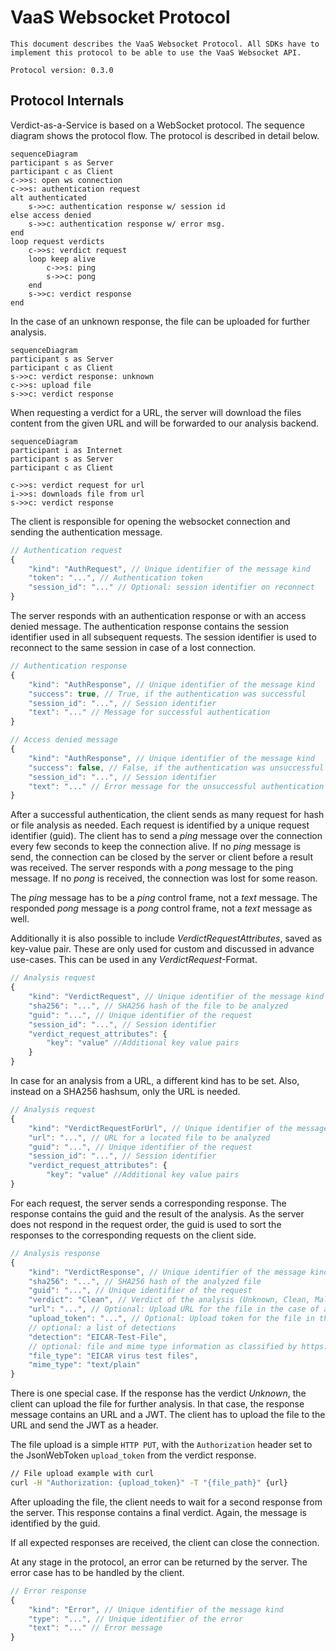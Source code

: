 # VaaS Websocket Protocol

    This document describes the VaaS Websocket Protocol. All SDKs have to implement this protocol to be able to use the VaaS Websocket API.

    Protocol version: 0.3.0

## Protocol Internals   

Verdict-as-a-Service is based on a WebSocket protocol. The sequence diagram shows the protocol flow. The protocol is described in detail below.

```mermaid
sequenceDiagram
participant s as Server
participant c as Client
c->>s: open ws connection
c->>s: authentication request
alt authenticated
    s->>c: authentication response w/ session id
else access denied
    s->>c: authentication response w/ error msg.
end
loop request verdicts
    c->>s: verdict request
    loop keep alive
        c->>s: ping
        s->>c: pong
    end
    s->>c: verdict response
end
```

In the case of an unknown response, the file can be uploaded for further analysis.
```mermaid
sequenceDiagram
participant s as Server
participant c as Client
s->>c: verdict response: unknown
c->>s: upload file
s->>c: verdict response
```

When requesting a verdict for a URL, the server will download the files content from the given URL and will be forwarded to our analysis backend.
```mermaid
sequenceDiagram
participant i as Internet
participant s as Server
participant c as Client

c->>s: verdict request for url
i->>s: downloads file from url
s->>c: verdict response
```


The client is responsible for opening the websocket connection and sending the authentication message.

```javascript
// Authentication request
{
    "kind": "AuthRequest", // Unique identifier of the message kind
    "token": "...", // Authentication token
    "session_id": "..." // Optional: session identifier on reconnect
}
```

The server responds with an authentication response or with an access denied message. The authentication response contains the session identifier used in all subsequent requests. The session identifier is used to reconnect to the same session in case of a lost connection.

```javascript
// Authentication response
{
    "kind": "AuthResponse", // Unique identifier of the message kind
    "success": true, // True, if the authentication was successful
    "session_id": "...", // Session identifier
    "text": "..." // Message for successful authentication
}
```

```javascript
// Access denied message
{
    "kind": "AuthResponse", // Unique identifier of the message kind
    "success": false, // False, if the authentication was unsuccessful
    "session_id": "...", // Session identifier
    "text": "..." // Error message for the unsuccessful authentication
} 
```

After a successful authentication, the client sends as many request for hash or file analysis as needed. Each request is identified by a unique request identifier (guid). The client has to send a *ping* message over the connection every few seconds to keep the connection alive. If no *ping* message is send, the connection can be closed by the server or client before a result was received. The server responds with a *pong* message to the ping message. If no *pong* is received, the connection was lost for some reason. 

The *ping* message has to be a *ping* control frame, not a *text* message. The responded *pong* message is a *pong* control frame, not a *text* message as well.


Additionally it is also possible to include *VerdictRequestAttributes*, saved as key-value pair. These are only used for custom and discussed in advance use-cases. This can be used in any *VerdictRequest*-Format.
```javascript
// Analysis request
{
    "kind": "VerdictRequest", // Unique identifier of the message kind
    "sha256": "...", // SHA256 hash of the file to be analyzed
    "guid": "...", // Unique identifier of the request
    "session_id": "...", // Session identifier
    "verdict_request_attributes": {
        "key": "value" //Additional key value pairs
    }
}
```

In case for an analysis from a URL, a different kind has to be set. Also, instead on a SHA256 hashsum, only the URL is needed.

```javascript
// Analysis request
{
    "kind": "VerdictRequestForUrl", // Unique identifier of the message kind
    "url": "...", // URL for a located file to be analyzed
    "guid": "...", // Unique identifier of the request
    "session_id": "...", // Session identifier
    "verdict_request_attributes": {
        "key": "value" //Additional key value pairs
}
```

For each request, the server sends a corresponding response. The response contains the guid and the result of the analysis. As the server does not respond in the request order, the guid is used to sort the responses to the corresponding requests on the client side.

```javascript
// Analysis response
{
    "kind": "VerdictResponse", // Unique identifier of the message kind
    "sha256": "...", // SHA256 hash of the analyzed file
    "guid": "...", // Unique identifier of the request
    "verdict": "Clean", // Verdict of the analysis (Unknown, Clean, Malicious, Pub)
    "url": "...", // Optional: Upload URL for the file in the case of an "Unknown" verdict
    "upload_token": "...", // Optional: Upload token for the file in the case of an "Unknown" verdict
    // optional: a list of detections
    "detection": "EICAR-Test-File",
    // optional: file and mime type information as classified by https://github.com/file/file
    "file_type": "EICAR virus test files",
    "mime_type": "text/plain"
}
```

There is one special case. If the response has the verdict *Unknown*, the client can upload the file for further analysis. In that case, the response message contains an URL and a JWT. The client has to upload the file to the URL and send the JWT as a header.

The file upload is a simple `HTTP PUT`, with the `Authorization` header set to the JsonWebToken `upload_token` from the verdict response.

```bash
// File upload example with curl
curl -H "Authorization: {upload_token}" -T "{file_path}" {url}
```

After uploading the file, the client needs to wait for a second response from the server. This response contains a final verdict. Again, the message is identified by the guid.

If all expected responses are received, the client can close the connection.

At any stage in the protocol, an error can be returned by the server. The error case has to be handled by the client.

```javascript
// Error response
{
    "kind": "Error", // Unique identifier of the message kind
    "type": "...", // Unique identifier of the error
    "text": "..." // Error message
}
```
